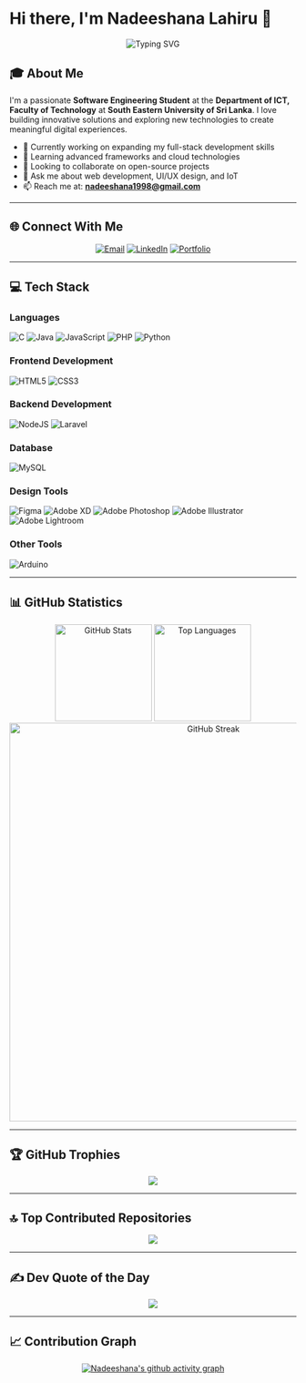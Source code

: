 # Hi there, I'm Nadeeshana Lahiru 👋

<div align="center">
  
  ![Typing SVG](https://readme-typing-svg.herokuapp.com?font=Fira+Code&weight=600&size=28&pause=1000&color=00D9FF&center=true&vCenter=true&width=600&lines=Software+Engineering+Student;Full+Stack+Developer;UI%2FUX+Enthusiast;Tech+Explorer)
  
</div>

## 🎓 About Me

I'm a passionate **Software Engineering Student** at the **Department of ICT, Faculty of Technology** at **South Eastern University of Sri Lanka**. I love building innovative solutions and exploring new technologies to create meaningful digital experiences.

- 🔭 Currently working on expanding my full-stack development skills
- 🌱 Learning advanced frameworks and cloud technologies
- 👯 Looking to collaborate on open-source projects
- 💬 Ask me about web development, UI/UX design, and IoT
- 📫 Reach me at: **nadeeshana1998@gmail.com**

---

## 🌐 Connect With Me

<div align="center">
  
[![Email](https://img.shields.io/badge/Email-D14836?style=for-the-badge&logo=gmail&logoColor=white)](mailto:nadeeshana1998@gmail.com)
[![LinkedIn](https://img.shields.io/badge/LinkedIn-0077B5?style=for-the-badge&logo=linkedin&logoColor=white)](https://www.linkedin.com/in/nadeeshana-lahiru)
[![Portfolio](https://img.shields.io/badge/Portfolio-000000?style=for-the-badge&logo=About.me&logoColor=white)](https://your-portfolio.com)

</div>

---

## 💻 Tech Stack

### Languages
![C](https://img.shields.io/badge/c-%2300599C.svg?style=for-the-badge&logo=c&logoColor=white)
![Java](https://img.shields.io/badge/java-%23ED8B00.svg?style=for-the-badge&logo=openjdk&logoColor=white)
![JavaScript](https://img.shields.io/badge/javascript-%23323330.svg?style=for-the-badge&logo=javascript&logoColor=%23F7DF1E)
![PHP](https://img.shields.io/badge/php-%23777BB4.svg?style=for-the-badge&logo=php&logoColor=white)
![Python](https://img.shields.io/badge/python-3670A0?style=for-the-badge&logo=python&logoColor=ffdd54)

### Frontend Development
![HTML5](https://img.shields.io/badge/html5-%23E34F26.svg?style=for-the-badge&logo=html5&logoColor=white)
![CSS3](https://img.shields.io/badge/css3-%231572B6.svg?style=for-the-badge&logo=css3&logoColor=white)

### Backend Development
![NodeJS](https://img.shields.io/badge/node.js-6DA55F?style=for-the-badge&logo=node.js&logoColor=white)
![Laravel](https://img.shields.io/badge/laravel-%23FF2D20.svg?style=for-the-badge&logo=laravel&logoColor=white)

### Database
![MySQL](https://img.shields.io/badge/mysql-4479A1.svg?style=for-the-badge&logo=mysql&logoColor=white)

### Design Tools
![Figma](https://img.shields.io/badge/figma-%23F24E1E.svg?style=for-the-badge&logo=figma&logoColor=white)
![Adobe XD](https://img.shields.io/badge/Adobe%20XD-470137?style=for-the-badge&logo=Adobe%20XD&logoColor=#FF61F6)
![Adobe Photoshop](https://img.shields.io/badge/adobe%20photoshop-%2331A8FF.svg?style=for-the-badge&logo=adobe%20photoshop&logoColor=white)
![Adobe Illustrator](https://img.shields.io/badge/adobe%20illustrator-%23FF9A00.svg?style=for-the-badge&logo=adobe%20illustrator&logoColor=white)
![Adobe Lightroom](https://img.shields.io/badge/Adobe%20Lightroom-31A8FF.svg?style=for-the-badge&logo=Adobe%20Lightroom&logoColor=white)

### Other Tools
![Arduino](https://img.shields.io/badge/-Arduino-00979D?style=for-the-badge&logo=Arduino&logoColor=white)

---

## 📊 GitHub Statistics

<div align="center">
  
  <img src="https://github-readme-stats.vercel.app/api?username=Nadeeshana-Lahiru&theme=tokyonight&hide_border=true&include_all_commits=true&count_private=true" alt="GitHub Stats" height="170"/>
  <img src="https://github-readme-stats.vercel.app/api/top-langs/?username=Nadeeshana-Lahiru&theme=tokyonight&hide_border=true&include_all_commits=true&count_private=true&layout=compact" alt="Top Languages" height="170"/>
  
</div>

<div align="center">
  
  <img src="https://nirzak-streak-stats.vercel.app/?user=Nadeeshana-Lahiru&theme=tokyonight&hide_border=true" alt="GitHub Streak" width="700"/>
  
</div>

---

## 🏆 GitHub Trophies

<div align="center">
  
  ![](https://github-profile-trophy.vercel.app/?username=Nadeeshana-Lahiru&theme=tokyonight&no-frame=true&no-bg=false&margin-w=4&row=1)
  
</div>

---

## 🔝 Top Contributed Repositories

<div align="center">
  
  ![](https://github-contributor-stats.vercel.app/api?username=Nadeeshana-Lahiru&limit=5&theme=tokyonight&combine_all_yearly_contributions=true)
  
</div>

---

## ✍️ Dev Quote of the Day

<div align="center">
  
  ![](https://quotes-github-readme.vercel.app/api?type=horizontal&theme=tokyonight)
  
</div>

---

## 📈 Contribution Graph

<div align="center">
  
  [![Nadeeshana's github activity graph](https://github-readme-activity-graph.vercel.app/graph?username=Nadeeshana-Lahiru&theme=tokyo-night&hide_border=true)](https://github.com/Nadeeshana-Lahiru)
  
</div>
